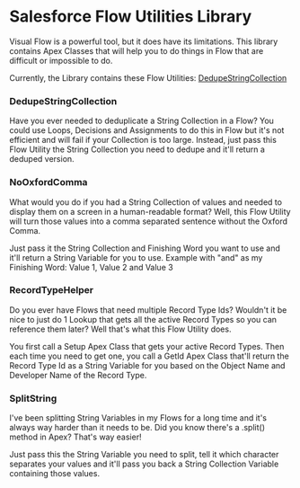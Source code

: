 # Salesforce Flow Utilities Library
Visual Flow is a powerful tool, but it does have its limitations. This library contains Apex Classes that will help you to do things in Flow that are difficult or impossible to do.

Currently, the Library contains these Flow Utilities:
[DedupeStringCollection](#dedupestringcollection)

### DedupeStringCollection
Have you ever needed to deduplicate a String Collection in a Flow? You could use Loops, Decisions and Assignments to do this in Flow but it's not efficient and will fail if your Collection is too large. Instead, just pass this Flow Utility the String Collection you need to dedupe and it'll return a deduped version.

### NoOxfordComma
What would you do if you had a String Collection of values and needed to display them on a screen in a human-readable format? Well, this Flow Utility will turn those values into a comma separated sentence without the Oxford Comma.

Just pass it the String Collection and Finishing Word you want to use and it'll return a String Variable for you to use. Example with "and" as my Finishing Word: Value 1, Value 2 and Value 3

### RecordTypeHelper
Do you ever have Flows that need multiple Record Type Ids? Wouldn't it be nice to just do 1 Lookup that gets all the active Record Types so you can reference them later? Well that's what this Flow Utility does.

You first call a Setup Apex Class that gets your active Record Types. Then each time you need to get one, you call a GetId Apex Class that'll return the Record Type Id as a String Variable for you based on the Object Name and Developer Name of the Record Type.

### SplitString
I've been splitting String Variables in my Flows for a long time and it's always way harder than it needs to be. Did you know there's a .split() method in Apex? That's way easier!

Just pass this the String Variable you need to split, tell it which character separates your values and it'll pass you back a String Collection Variable containing those values.
